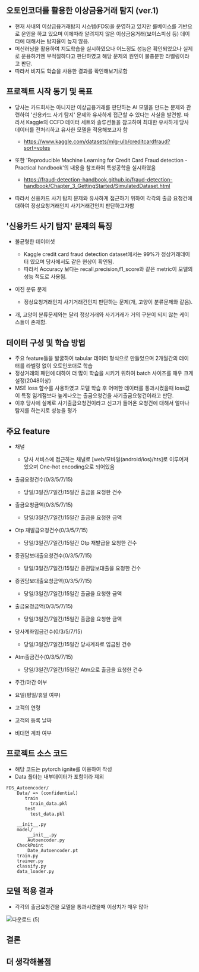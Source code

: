 ## 오토인코더를 활용한 이상금융거래 탐지 (ver.1)

* 현재 사내의 이상금융거래탐지 시스템(FDS)을 운영하고 있지만 룰베이스를 기반으로 운영을 하고 있으며 이에따라 알려지지 않은 이상금융거래(보이스피싱 등) 데이터에 대해서는 탐지율이 높지 않음.
* 머신러닝을 활용하여 지도학습을 실시하였으나 어느정도 성능은 확인되었으나 실제로 운용하기엔 부적절하다고 판단하였고 해당 문제의 원인이 불충분한 라벨링이라고 판단.
* 따라서 비지도 학습을 사용한 결과를 확인해보기로함

## 프로젝트 시작 동기 및 목표
* 당사는 카드회사는 아니지만 이상금융거래를 판단하는 AI 모델을 만드는 문제와 관련하여 '신용카드 사기 탐지' 문제와 유사하게 접근할 수 있다는 사실을 발견함. 따라서 Kaggle의 CCFD 데이터 세트와 솔루션들을 참고하여 최대한 유사하게 당사 데이터를 전처리하고 유사한 모델을 적용해보고자 함
  * https://www.kaggle.com/datasets/mlg-ulb/creditcardfraud?sort=votes
  
* 또한 'Reproducible Machine Learning for Credit Card Fraud detection - Practical handbook'의 내용을 참조하여 특성공학을 실시하였음
  * https://fraud-detection-handbook.github.io/fraud-detection-handbook/Chapter_3_GettingStarted/SimulatedDataset.html
  
* 따라서 신용카드 사기 탐지 문제와 유사하게 접근하기 위하여 각각의 출금 요청건에 대하여 정상요청거래인지 사기거래건인지 판단하고자함

## '신용카드 사기 탐지' 문제의 특징
* 불균형한 데이터셋
  * Kaggle credit card fraud detection dataset에서는 99%가 정상거래데이터 였으며 당사에서도 같은 현상이 확인됨.
  * 따라서 Accuracy 보다는 recall,precision,f1_score와 같은 metric이 모델의 성능 척도로 사용됨.
 
* 이진 분류 문제
  * 정상요청거래인지 사기거래건인지 판단하는 문제(개, 고양이 분류문제와 같음).
  
* 개, 고양이 분류문제와는 달리 정상거래와 사기거래가 거의 구분이 되지 않는 케이스들이 존재함.

## 데이터 구성 및 학습 방법
* 주요 feature들을 발굴하여 tabular 데이터 형식으로 만들었으며 2개월간의 데이터를 라벨링 없이 오토인코더로 학습
* 정상거래의 패턴에 대하여 더 많이 학습을 시키기 위하여 batch 사이즈를 매우 크게 설정(2048이상)
* MSE loss 함수를 사용하였고 모델 학습 후 어떠한 데이터를 통과시켰을때 loss값이 특정 임계점보다 높게나오는 출금요청건을 사기출금요청건이라고 판단.
* 이후 당사에 실제로 사기출금요청건이라고 신고가 들어온 요청건에 대해서 얼마나 탐지를 하는지로 성능을 평가

## 주요 feature

* 채널
  * 당사 서비스에 접근하는 채널로 [web/모바일(android/ios)/hts]로 이루어져 있으며 One-hot encoding으로 되어있음
  
* 출금요청건수(0/3/5/7/15)
  * 당일/3일간/7일간/15일간 출금을 요청한 건수
   
* 출금요청금액(0/3/5/7/15)
  * 당일/3일간/7일간/15일간 출금을 요청한 금액

* Otp 재발급요청건수(0/3/5/7/15)
  * 당일/3일간/7일간/15일간 Otp 재발급을 요청한 건수

* 증권담보대출요청건수(0/3/5/7/15)
  * 당일/3일간/7일간/15일간 증권담보대출을 요청한 건수

* 증권담보대출요청금액(0/3/5/7/15)
  * 당일/3일간/7일간/15일간 출금을 요청한 금액

* 출금요청금액(0/3/5/7/15)
  * 당일/3일간/7일간/15일간 출금을 요청한 금액

* 당사계좌입금건수(0/3/5/7/15)
  * 당일/3일간/7일간/15일간 당사계좌로 입금된 건수

* Atm출금건수(0/3/5/7/15)
  * 당일/3일간/7일간/15일간 Atm으로 출금을 요청한 건수

* 주간/야간 여부
* 요일(평일/휴일 여부)
* 고객의 연령
* 고객의 등록 날짜
* 비대면 계좌 여부
  
## 프로젝트 소스 코드 

* 해당 코드는 pytorch ignite를 이용하여 작성
* Data 폴더는 내부데이터가 포함이라 제외
```
FDS_Autoencoder/
    Data/ => (confidential)
       train
         train_data.pkl
       test
         test_data.pkl
         
    __init__.py
    model/
        __init__.py
        Autoencoder.py
    CheckPoint
        Date_Autoencoder.pt
    train.py
    trainer.py
    classify.py
    data_loader.py
```

## 모델 적용 결과
* 각각의 출금요청건을 모델을 통과시켰을때 이상치가 매우 많아 

![다운로드 (5)](https://user-images.githubusercontent.com/18714388/181781088-54d5e171-b40e-45db-8e9c-5e78a82511d7.png)

## 결론

## 더 생각해볼점
